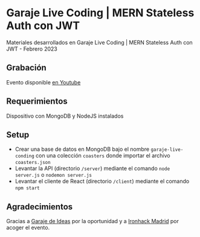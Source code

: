 # Garaje Live Coding | MERN Stateless Auth con JWT
Materiales desarrollados en Garaje Live Coding | MERN Stateless Auth con JWT - Febrero 2023

## Grabación
Evento disponible [en Youtube](https://www.youtube.com/watch?v=B5dhMn-v2Sc)

## Requerimientos
Dispositivo con MongoDB y NodeJS instalados

## Setup
- Crear una base de datos en MongoDB bajo el nombre `garaje-live-conding` con una colección `coasters` donde importar el archivo `coasters.json`
- Levantar la API (directorio `/server`) mediante el comando `node server.js` o `nodemon server.js`
- Levantar el cliente de React (directorio `/client`) mediante el comando `npm start`

## Agradecimientos
Gracias a [Garaje de Ideas](https://garajedeideas.com/) por la oportunidad y a [Ironhack Madrid](https://www.ironhack.com/es/madrid) por acoger el evento.
